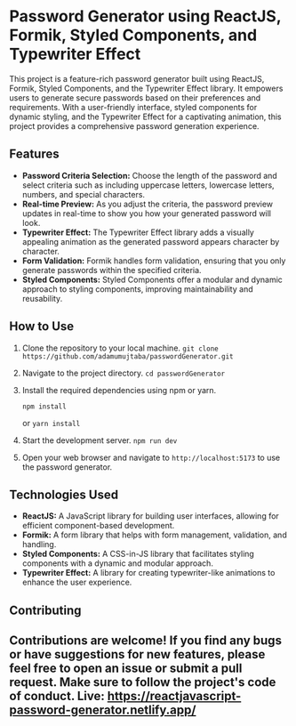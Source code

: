# Password Generator using ReactJS, Formik, Styled Components, and Typewriter Effect


This project is a feature-rich password generator built using ReactJS, Formik, Styled Components, and the Typewriter Effect library. It empowers users to generate secure passwords based on their preferences and requirements. With a user-friendly interface, styled components for dynamic styling, and the Typewriter Effect for a captivating animation, this project provides a comprehensive password generation experience.

## Features

- **Password Criteria Selection:** Choose the length of the password and select criteria such as including uppercase letters, lowercase letters, numbers, and special characters.
- **Real-time Preview:** As you adjust the criteria, the password preview updates in real-time to show you how your generated password will look.
- **Typewriter Effect:** The Typewriter Effect library adds a visually appealing animation as the generated password appears character by character.
- **Form Validation:** Formik handles form validation, ensuring that you only generate passwords within the specified criteria.
- **Styled Components:** Styled Components offer a modular and dynamic approach to styling components, improving maintainability and reusability.

## How to Use

1. Clone the repository to your local machine.
   ``
   git clone https://github.com/adamumujtaba/passwordGenerator.git
   ``

2. Navigate to the project directory.
   ``
   cd passwordGenerator
   ``

3. Install the required dependencies using npm or yarn.
   ```
   npm install
   ```
   or
   ``
   yarn install
   ``

4. Start the development server.
   ``
   npm run dev 
   ``

5. Open your web browser and navigate to `http://localhost:5173` to use the password generator.

## Technologies Used

- **ReactJS:** A JavaScript library for building user interfaces, allowing for efficient component-based development.
- **Formik:** A form library that helps with form management, validation, and handling.
- **Styled Components:** A CSS-in-JS library that facilitates styling components with a dynamic and modular approach.
- **Typewriter Effect:** A library for creating typewriter-like animations to enhance the user experience.

## Contributing

Contributions are welcome! If you find any bugs or have suggestions for new features, please feel free to open an issue or submit a pull request. Make sure to follow the project's code of conduct.
Live: https://reactjavascript-password-generator.netlify.app/
---
